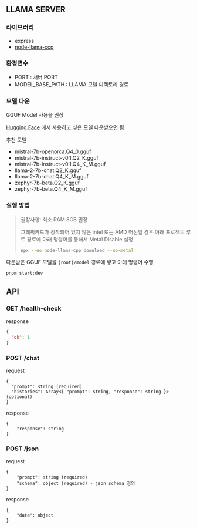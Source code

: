 ## LLAMA SERVER

### 라이브러리
- express
- [node-llama-ccp](https://withcatai.github.io/node-llama-cpp/guide/)

### 환경변수
- PORT : 서버 PORT
- MODEL_BASE_PATH : LLAMA 모델 디렉토리 경로

### 모델 다운
GGUF Model 사용을 권장

[Hugging Face](https://huggingface.co/TheBloke?search_models=GGUF) 에서 사용하고 싶은 모델 다운받으면 됨

추천 모델
- mistral-7b-openorca.Q4_0.gguf
- mistral-7b-instruct-v0.1.Q2_K.gguf
- mistral-7b-instruct-v0.1.Q4_K_M.gguf
- llama-2-7b-chat.Q2_K.gguf
- llama-2-7b-chat.Q4_K_M.gguf
- zephyr-7b-beta.Q2_K.gguf
- zephyr-7b-beta.Q4_K_M.gguf

### 실행 방법
> 권장사항: 최소 RAM 8GB 권장
> 
> 그래픽카드가 장착되어 있지 않은 intel 또는 AMD 머신일 경우 아래 프로젝트 루트 경로에 아래 명령어를 통해서 Metal Disable 설정
>  ```bash
> npx --no node-llama-cpp download --no-metal
> ```

다운받은 GGUF 모델을 `{root}/model` 경로에 넣고 아래 명령어 수행
```bash
pnpm start:dev
```

## API
### GET /health-check
response
```json
{
  "ok": 1 
}
```

### POST /chat 
request
```
{
  "prompt": string (required)
  "histories": Array<{ "prompt": string, "response": string }> (optional)
}
```
response 
```
{
    "response": string 
}
```

### POST /json
request
```
{
    "prompt": string (required)
    "schema": object (required) - json schema 정의
}
```
response 
```
{
    "data": object
}
```




